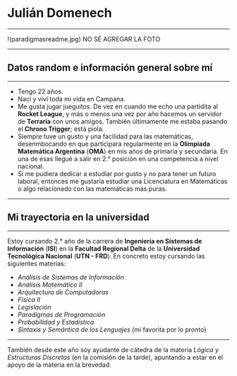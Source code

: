 # Julián Domenech
***
!(paradigmasreadme.jpg) NO SÉ AGREGAR LA FOTO
***
## Datos random e información general sobre mí
***
- Tengo 22 años.
- Nací y viví toda mi vida en Campana.
- Me gusta jugar jueguitos. De vez en cuando me echo una partidita al **Rocket League**, y más o menos una vez por año hacemos un servidor de **Terraria** con unos amigos. También últimamente me estaba pasando el **Chrono Trigger**; está piola.
- Siempre tuve un gusto y una facilidad para las matemáticas, desenmbocando en que participara regularmente en la **Olimpiada Matemática Argentina** (**OMA**) en mis años de primaria y secundaria. En una de esas llegué a salir en 2.° posición en una competencia a nivel nacional.
- Si me pudiera dedicar a estudiar por gusto y no para tener un futuro laboral, entonces me gustaría estudiar una Licenciatura en Matemáticas o algo relacionado con las matemáticas más puras.
***
## Mi trayectoria en la universidad
***
Estoy cursando 2.° año de la carrera de __Ingeniería en Sistemas de Información__ (__ISI__) en la __Facultad Regional Delta__ de la __Universidad Tecnológica Nacional__ (__UTN - FRD__). En concreto estoy cursando las siguientes materias:
- _Análisis de Sistemas de Información_
- _Análisis Matemático II_
- _Arquitectura de Computadoras_
- _Física II_
- _Legislación_
- _Paradigmas de Programación_
- _Probabilidad y Estadística_
- _Sintaxis y Semántica de los Lenguajes_ (mi favorita por lo pronto)
***
También desde este año soy ayudante de cátedra de la materia _Lógica y Estructuras Discretas_ (en la comisión de la tarde), apuntando a estar en el apoyo de la materia en la brevedad.

